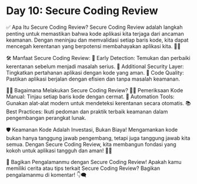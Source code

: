 # Day 10: Secure Coding Review

✅ Apa Itu Secure Coding Review? Secure Coding Review adalah langkah penting untuk memastikan bahwa kode aplikasi kita terjaga dari ancaman keamanan. Dengan meninjau dan memvalidasi setiap baris kode, kita dapat mencegah kerentanan yang berpotensi membahayakan aplikasi kita. 🧐💡

🛠️ Manfaat Secure Coding Review: 🚨 Early Detection: Temukan dan perbaiki kerentanan sebelum menjadi masalah serius. 🧤 Additional Security Layer: Tingkatkan pertahanan aplikasi dengan kode yang aman. 🚀 Code Quality: Pastikan aplikasi berjalan dengan efisien dan tanpa masalah keamanan.

👩‍💻 Bagaimana Melakukan Secure Coding Review? 🕵️‍♀️ Pemeriksaan Kode Manual: Tinjau setiap baris kode dengan cermat. 🤖 Automation Tools: Gunakan alat-alat modern untuk mendeteksi kerentanan secara otomatis. 📚 Best Practices: Ikuti pedoman dan praktik terbaik keamanan dalam pengembangan perangkat lunak.

🛡️ Keamanan Kode Adalah Investasi, Bukan Biaya! Mengamankan kode bukan hanya tanggung jawab pengembang, tetapi juga tanggung jawab kita semua. Dengan Secure Coding Review, kita membangun fondasi yang kokoh untuk aplikasi tangguh dan aman! 💪🌐

💬 Bagikan Pengalamanmu dengan Secure Coding Review! Apakah kamu memiliki cerita atau tips terkait Secure Coding Review? Bagikan pengalamanmu di komentar! 👇🗨️
